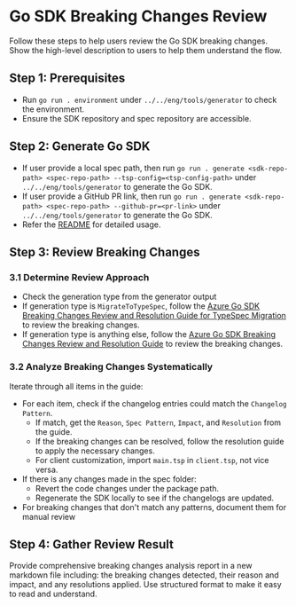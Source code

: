 # Go SDK Breaking Changes Review

Follow these steps to help users review the Go SDK breaking changes. Show the high-level description to users to help them understand the flow.

## Step 1: Prerequisites

- Run `go run . environment` under `../../eng/tools/generator` to check the environment.
- Ensure the SDK repository and spec repository are accessible.

## Step 2: Generate Go SDK

- If user provide a local spec path, then run `go run . generate <sdk-repo-path> <spec-repo-path> --tsp-config=<tsp-config-path>` under `../../eng/tools/generator` to generate the Go SDK.
- If user provide a GitHub PR link, then run `go run . generate <sdk-repo-path> <spec-repo-path> --github-pr=<pr-link>` under `../../eng/tools/generator` to generate the Go SDK.
- Refer the [README](../../eng/tools/generator/README.md) for detailed usage.

## Step 3: Review Breaking Changes

### 3.1 Determine Review Approach

- Check the generation type from the generator output
- If generation type is `MigrateToTypeSpec`, follow the [Azure Go SDK Breaking Changes Review and Resolution Guide for TypeSpec Migration](../../documentation/sdk-breaking-changes-guide-migration.md) to review the breaking changes.
- If generation type is anything else, follow the [Azure Go SDK Breaking Changes Review and Resolution Guide](../../documentation/sdk-breaking-changes-guide.md) to review the breaking changes.

### 3.2 Analyze Breaking Changes Systematically

Iterate through all items in the guide:

- For each item, check if the changelog entries could match the `Changelog Pattern`.
  - If match, get the `Reason`, `Spec Pattern`, `Impact`, and `Resolution` from the guide.
  - If the breaking changes can be resolved, follow the resolution guide to apply the necessary changes.
  - For client customization, import `main.tsp` in `client.tsp`, not vice versa.
- If there is any changes made in the spec folder:
  - Revert the code changes under the package path.
  - Regenerate the SDK locally to see if the changelogs are updated.
- For breaking changes that don't match any patterns, document them for manual review

## Step 4: Gather Review Result

Provide comprehensive breaking changes analysis report in a new markdown file including: the breaking changes detected, their reason and impact, and any resolutions applied. Use structured format to make it easy to read and understand.
